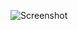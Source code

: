 ![Screenshot](https://raw.githubusercontent.com/Cryakl/Ultimate-RAT-Collection/refs/heads/main/SlhRat/Slh%204.0.3/Screenshot.png)
